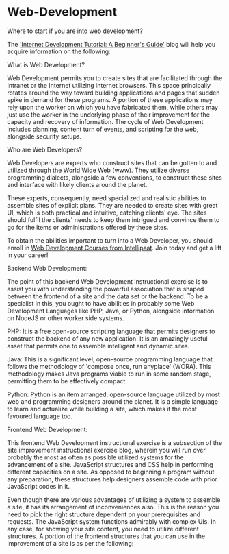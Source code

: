 # Web-Development

Where to start if you are into web development?

The <a href="https://intellipaat.com/blog/web-development-tutorial/">'Internet Development Tutorial: A Beginner's Guide'</a> blog will help you acquire information on the following: 


What is Web Development? 

Web Development permits you to create sites that are facilitated through the Intranet or the Internet utilizing internet browsers. This space principally rotates around the way toward building applications and pages that sudden spike in demand for these programs. A portion of these applications may rely upon the worker on which you have fabricated them, while others may just use the worker in the underlying phase of their improvement for the capacity and recovery of information. The cycle of Web Development includes planning, content turn of events, and scripting for the web, alongside security setups. 


Who are Web Developers? 

Web Developers are experts who construct sites that can be gotten to and utilized through the World Wide Web (www). They utilize diverse programming dialects, alongside a few conventions, to construct these sites and interface with likely clients around the planet. 

These experts, consequently, need specialized and realistic abilities to assemble sites of explicit plans. They are needed to create sites with great UI, which is both practical and intuitive, catching clients' eye. The sites should fulfil the clients' needs to keep them intrigued and convince them to go for the items or administrations offered by these sites. 

To obtain the abilities important to turn into a Web Developer, you should enroll in <a href="https://intellipaat.com/course-cat/website-development-courses/">Web Development Courses from Intellipaat</a>. Join today and get a lift in your career! 


Backend Web Development:

The point of this backend Web Development instructional exercise is to assist you with understanding the powerful association that is shaped between the frontend of a site and the data set or the backend. To be a specialist in this, you ought to have abilities in probably some Web Development Languages like PHP, Java, or Python, alongside information on NodeJS or other worker side systems. 

PHP: It is a free open-source scripting language that permits designers to construct the backend of any new application. It is an amazingly useful asset that permits one to assemble intelligent and dynamic sites. 

Java: This is a significant level, open-source programming language that follows the methodology of 'compose once, run anyplace' (WORA). This methodology makes Java programs viable to run in some random stage, permitting them to be effectively compact. 

Python: Python is an item arranged, open-source language utilized by most web and programming designers around the planet. It is a simple language to learn and actualize while building a site, which makes it the most favoured language too. 


Frontend Web Development:

This frontend Web Development instructional exercise is a subsection of the site improvement instructional exercise blog, wherein you will run over probably the most as often as possible utilized systems for the advancement of a site. JavaScript structures and CSS help in performing different capacities on a site. As opposed to beginning a program without any preparation, these structures help designers assemble code with prior JavaScript codes in it. 

Even though there are various advantages of utilizing a system to assemble a site, it has its arrangement of inconveniences also. This is the reason you need to pick the right structure dependent on your prerequisites and requests. The JavaScript system functions admirably with complex UIs. In any case, for showing your site content, you need to utilize different structures. A portion of the frontend structures that you can use in the improvement of a site is as per the following:
